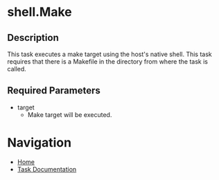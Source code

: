 # shell.Make

## Description
This task executes a make target using the host's native shell. This task requires that there is a Makefile in the directory from where the task is called.

## Required Parameters
* target
  * Make target will be executed.

# Navigation
* [Home](../../README.md)
* [Task Documentation](README.md)
